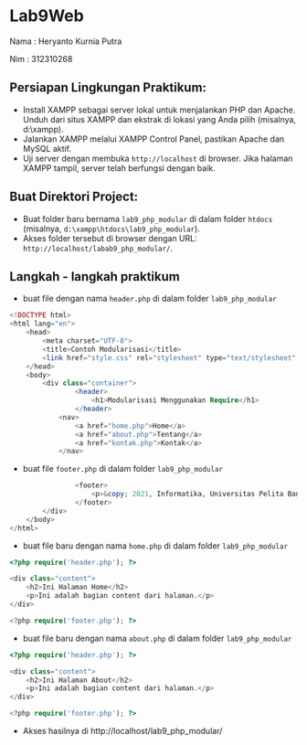 # Lab9Web
Nama : Heryanto Kurnia Putra

Nim  : 312310268
## Persiapan Lingkungan Praktikum:
- Install XAMPP sebagai server lokal untuk menjalankan PHP dan Apache. Unduh dari situs XAMPP dan ekstrak di lokasi yang Anda pilih (misalnya, d:\xampp).
- Jalankan XAMPP melalui XAMPP Control Panel, pastikan Apache dan MySQL aktif.
- Uji server dengan membuka `http://localhost` di browser. Jika halaman XAMPP tampil, server telah berfungsi dengan baik.

## Buat Direktori Project:
- Buat folder baru bernama `lab9_php_modular` di dalam folder `htdocs` (misalnya, `d:\xampp\htdocs\lab9_php_modular`).
- Akses folder tersebut di browser dengan URL: `http://localhost/labab9_php_modular/`.

## Langkah - langkah praktikum
- buat file dengan nama `header.php` di dalam folder `lab9_php_modular`
``` php
<!DOCTYPE html>
<html lang="en">
    <head>
        <meta charset="UTF-8">
        <title>Contoh Modularisasi</title>
        <link href="style.css" rel="stylesheet" type="text/stylesheet" media="screen" />
    </head>
    <body>
        <div class="container">
                <header>
                    <h1>Modularisasi Menggunakan Require</h1>
                </header>
            <nav>
                <a href="home.php">Home</a>
                <a href="about.php">Tentang</a>
                <a href="kontak.php">Kontak</a>
            </nav>
```
- buat file `footer.php` di dalam folder `lab9_php_modular`
``` php
                <footer>
                    <p>&copy; 2021, Informatika, Universitas Pelita Bangsa</p>
                </footer>
        </div>
    </body>
</html>
```
- buat file baru dengan nama `home.php` di dalam folder `lab9_php_modular`
```php
<?php require('header.php'); ?>

<div class="content">
    <h2>Ini Halaman Home</h2>
    <p>Ini adalah bagian content dari halaman.</p>
</div>

<?php require('footer.php'); ?>
```
- buat file baru dengan nama `about.php` di dalam folder `lab9_php_modular`
```php
<?php require('header.php'); ?>

<div class="content">
    <h2>Ini Halaman About</h2>
    <p>Ini adalah bagian content dari halaman.</p>
</div>

<?php require('footer.php'); ?>
```
- Akses hasilnya di http://localhost/lab9_php_modular/
  
